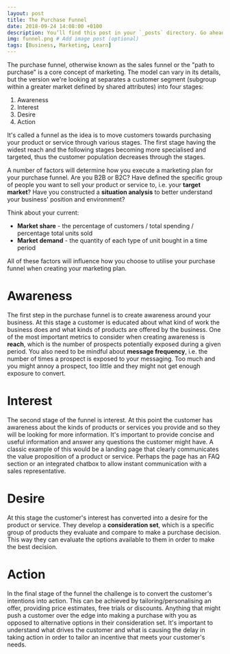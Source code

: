 ```yaml
---
layout: post
title: The Purchase Funnel
date: 2018-09-24 14:08:00 +0100
description: You’ll find this post in your `_posts` directory. Go ahead and edit it and re-build the site to see your changes. # Add post description (optional)
img: funnel.png # Add image post (optional)
tags: [Business, Marketing, Learn]
---
```

The purchase funnel, otherwise known as the sales funnel or the "path to purchase" is a core concept of marketing. The model can vary in its details, but the version we're looking at separates a customer segment (subgroup within a greater market defined by shared attributes) into four stages:
1. Awareness
2. Interest
3. Desire
4. Action

It's called a funnel as the idea is to move customers towards purchasing your product or service through various stages. The first stage having the widest reach and the following stages becoming more specialised and targeted, thus the customer population decreases through the stages.

A number of factors will determine how you execute a marketing plan for your purchase funnel. Are you B2B or B2C? Have defined the specific group of people you want to sell your product or service to, i.e. your **target market**? Have you constructed a **situation analysis** to better understand your business' position and environment?

Think about your current:
* **Market share** - the percentage of customers / total spending / percentage total units sold
* **Market demand** - the quantity of each type of unit bought in a time period

All of these factors will influence how you choose to utilise your purchase funnel when creating your marketing plan.

# Awareness
The first step in the purchase funnel is to create awareness around your business. At this stage a customer is educated about what kind of work the business does and what kinds of products are offered by the business. One of the most important metrics to consider when creating awareness is **reach**, which is the number of prospects potentially exposed during a given period. You also need to be mindful about **message frequency**, i.e. the number of times a prospect is exposed to your messaging. Too much and you might annoy a prospect, too little and they might not get enough exposure to convert.

# Interest
The second stage of the funnel is interest. At this point the customer has awareness about the kinds of products or services you provide and so they will be looking for more information. It's important to provide concise and useful information and answer any questions the customer might have. A classic example of this would be a landing page that clearly communicates the value proposition of a product or service. Perhaps the page has an FAQ section or an integrated chatbox to allow instant communication with a sales representative.

# Desire
At this stage the customer's interest has converted into a desire for the product or service. They develop a **consideration set**, which is a specific group of products they evaluate and compare to make a purchase decision. This way they can evaluate the options available to them in order to make the best decision.

# Action
In the final stage of the funnel the challenge is to convert the customer's intentions into action. This can be achieved by tailoring/personalising an offer, providing price estimates, free trials or discounts. Anything that might push a customer over the edge into making a purchase with you as opposed to alternative options in their consideration set. It's important to understand what drives the customer and what is causing the delay in taking action in order to tailor an incentive that meets your customer's needs.
